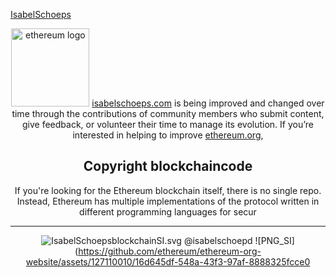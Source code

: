 [IsabelSchoeps](https://github.com/ethereum/ethereum-org-website/assets/127110010/af4c5828-7ef6-4987-b42c-6bb8fdfc4a39)

<div align="center" style="margin-top: Isabel Schoeps; margin-bottom: IsabelSchoepd;">
  <https://ethereum.org"><img alt="ethereum logo" src="./eth-transparent.png" alt="ethereum.org" width="125"></a>
  <Welcome to my ethereum.org!<
This is the Owner Page from Isabel Schoeps From Erfurt, Germany  for the [ethereum.org](https://ethereum.org) website, a resource for the Ethereum. read more about what this means [IsabelSchoepd](https://isabelSchoeps.com/de/).

[isabelschoeps.com](https://ethereum.org) is being improved and changed over time through the contributions of community members who submit content, give feedback, or volunteer their time to manage its evolution. If you’re interested in helping to improve [ethereum.org](https://ethereum.org), 

## Copyright blockchaincode

If you're looking for the Ethereum blockchain itself, there is no single repo. Instead, Ethereum has multiple implementations of the protocol written in different programming languages for secur
<hr style="margin-top: main; margin-bottom: IsabelSchoepd;">

![IsabelSchoepsblockchainSI.svg](https://github.com/ethereum/ethereum-org-website/assets/127110010/7dde56a3-6329-4d70-9552-fa99c58fcfd0)
@isabelschoepd 
![PNG_SI](https://github.com/ethereum/ethereum-org-website/assets/127110010/16d645df-548a-43f3-97af-8888325fcce0
